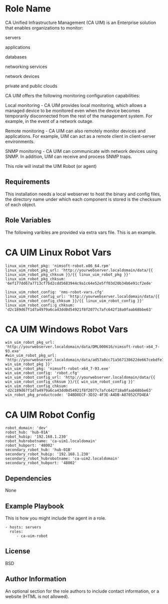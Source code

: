 Role Name
=========

CA Unified Infrastructure Management (CA UIM) is an Enterprise solution that enables organizations to monitor:

servers

applications

databases

networking services

network devices

private and public clouds

CA UIM offers the following monitoring configuration capabilities:

Local monitoring - CA UIM provides local monitoring, which allows a managed device to be monitored even when the device becomes temporarily disconnected from the rest of the management system. For example, in the event of a network outage.

Remote monitoring - CA UIM can also remotely monitor devices and applications. For example, UIM can act as a remote client in client-server environments.

SNMP monitoring -  CA UIM can communicate with network devices using SNMP. In addition, UIM can receive and process SNMP traps.


This role will install the UIM Robot (or agent) 

Requirements
------------

This installation needs a local webserver to host the binary and config files, the directory name under which each component is stored is the checksum of each object.

Role Variables
--------------

The following varibles are provided via extra vars file. This is an example.

# CA UIM  Linux Robot Vars
```
linux_uim_robot_pkg: 'nimsoft-robot.x86_64.rpm'
linux_uim_robot_pkg_url: 'http://yourwebserver.localdomain/data/{{ linux_uim_robot_pkg_chksum }}/{{ linux_uim_robot_pkg }}'
linux_uim_robot_pkg_chksum: '6ef177dd67a7713cf7bd2cdd5683944c9a1c64e52e5ff03d20b34b6e91cf2ede'

linux_uim_robot_config: 'nms-robot-vars.cfg'
linux_uim_robot_config_url: 'http://yourwebserver.localdomain/data/{{ linux_uim_robot_config_chksum }}/{{ linux_uim_robot_config }}'
linux_uim_robot_confi:g_chksum: 'd2c189d67f1d7a4979a6ca43dd0d54921f8f2077c7afc642f18a0faab68bbe63'
```


# CA UIM  Windows Robot Vars
```
win_uim_robot_pkg_url: 'http://yourwebserver.localdomain/data/DML000616/nimsoft-robot-x64_7-93.exe'
#win_uim_robot_pkg_url: 'http://yourwebserver.localdomain/data/ad57a0cc71a567138622de667cebdfe7e8c8df8fd1c69d31ccad60d2bd684baa/{{ win_uim_robot_pkg }}'
win_uim_robot_pkg: 'nimsoft-robot-x64_7-93.exe'
win_uim_robot_config: 'robot.cfg'
win_uim_robot_config_url: 'http://yourwebserver.localdomain/data/{{ win_uim_robot_config_chksum }}/{{ win_uim_robot_config }}'
win_uim_robot_config_chksum: 'd2c189d67f1d7a4979a6ca43dd0d54921f8f2077c7afc642f18a0faab68bbe63'
win_robot_pkg_productcode: 'D4BD8ECF-3D32-4F3E-A4DB-A87052CFD4EA'
```


# CA UIM  Robot Config
```
robot_domain: 'dev'
robot_hub: 'hub-01A'
robot_hubip: '192.168.1.230'
robot_hubrobotname: 'ca-uim1.localdomain'
robot_hubport: '48002'
secondary_robot_hub: 'hub-01B'
secondary_robot_hubip: '192.168.1.230'
secondary_robot_hubrobotname: 'ca-uim2.localdomain'
secondary_robot_hubport: '48002'
```

Dependencies
------------
None


Example Playbook
----------------

This is how you might include the agent in a role.

    - hosts: servers
      roles:
         - ca-uim-robot

License
-------

BSD

Author Information
------------------

An optional section for the role authors to include contact information, or a website (HTML is not allowed).
